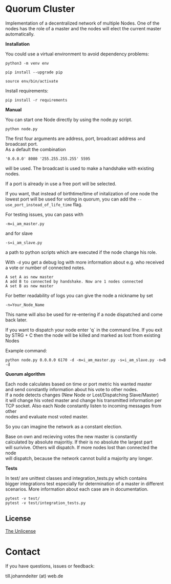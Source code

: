 # Quorum Cluster

Implementation of a decentralized network of multiple Nodes. One of the nodes has the role of a master and the nodes will elect the current master automatically.

**Installation**

You could use a virtual environment to avoid dependency problems:

`python3 -m venv env`

`pip install --upgrade pip`

`source env/bin/activate`

Install requirements:

`pip install -r requirements`


**Manual**

You can start one Node directly by using the node.py script.

`python node.py`


The first four arguments are address, port, broadcast address and broadcast port.  
As a default the combination  

`'0.0.0.0' 8080 '255.255.255.255' 5595 `  

will be used. The broadcast is used to make a handshake with existing nodes.

If a port is already in use a free port will be selected.

If you want, that instead of birthtime/time of initalization of one node the lowest port will be used for voting in quorum, you can add the `--use_port_instead_of_life_time` flag.

For testing issues, you can pass with

`-m=i_am_master.py `

and for slave

`-s=i_am_slave.py`

a path to python scripts which are executed if the node change his role.

With `-d` you get a debug log with more information about e.g. who received    
a vote or number of connected notes.

```
A set A as new master
A add B to connected by handshake. Now are 1 nodes connected 
A set B as new master
```

For better readability of logs you can give the node a nickname by set  

`-n=Your_Node_Name`  

This name will also be used for re-entering if a node dispatched and come back 
later.

If you want to dispatch your node enter 'q` in the command line. If you exit  
by STRG + C then the node will be killed and marked as lost from existing Nodes

Example command:

`python node.py 0.0.0.0 6170 -d -m=i_am_master.py -s=i_am_slave.py -n=B -d`


**Quorum algorithm**

Each node calculates based on time or port metric his wanted master  
and send constantly information about his vote to other nodes.  
If a node detects changes (New Node or Lost/Dispatching Slave/Master)  
it will change his voted master and change his transmitted information per  
TCP socket. Also each Node constantly listen to incoming messages from other    
nodes and evaluate most voted master.

So you can imagine the network as a constant election.

Base on own and recieving votes the new master is constantly  
calculated by absolute majoritiy. If their is no absolute the largest part  
will surivive. Others will dispatch. If more nodes lost than connected the node  
will dispatch, because the network cannot build a majority any longer.  
                 


**Tests**

In test/ are unittest classes and integration_tests.py which contains  
bigger integrations test especially for determination of a master in different  
scenarios. More information about each case are in documentation.

```
pytest -v test/
pytest -v test/integration_tests.py
```


## License

[The Unlicense](https://choosealicense.com/licenses/unlicense/)


# Contact

If you have questions, issues or feedback: 

till.johanndeiter (at) web.de


